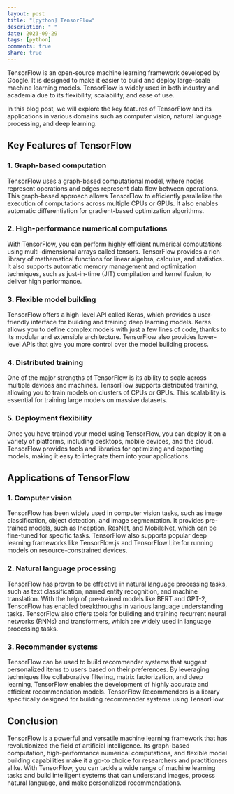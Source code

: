 ```yaml
---
layout: post
title: "[python] TensorFlow"
description: " "
date: 2023-09-29
tags: [python]
comments: true
share: true
---
```


TensorFlow is an open-source machine learning framework developed by Google. It is designed to make it easier to build and deploy large-scale machine learning models. TensorFlow is widely used in both industry and academia due to its flexibility, scalability, and ease of use.

In this blog post, we will explore the key features of TensorFlow and its applications in various domains such as computer vision, natural language processing, and deep learning.

## Key Features of TensorFlow

### 1. Graph-based computation

TensorFlow uses a graph-based computational model, where nodes represent operations and edges represent data flow between operations. This graph-based approach allows TensorFlow to efficiently parallelize the execution of computations across multiple CPUs or GPUs. It also enables automatic differentiation for gradient-based optimization algorithms.

### 2. High-performance numerical computations

With TensorFlow, you can perform highly efficient numerical computations using multi-dimensional arrays called tensors. TensorFlow provides a rich library of mathematical functions for linear algebra, calculus, and statistics. It also supports automatic memory management and optimization techniques, such as just-in-time (JIT) compilation and kernel fusion, to deliver high performance.

### 3. Flexible model building

TensorFlow offers a high-level API called Keras, which provides a user-friendly interface for building and training deep learning models. Keras allows you to define complex models with just a few lines of code, thanks to its modular and extensible architecture. TensorFlow also provides lower-level APIs that give you more control over the model building process.

### 4. Distributed training

One of the major strengths of TensorFlow is its ability to scale across multiple devices and machines. TensorFlow supports distributed training, allowing you to train models on clusters of CPUs or GPUs. This scalability is essential for training large models on massive datasets.

### 5. Deployment flexibility

Once you have trained your model using TensorFlow, you can deploy it on a variety of platforms, including desktops, mobile devices, and the cloud. TensorFlow provides tools and libraries for optimizing and exporting models, making it easy to integrate them into your applications.

## Applications of TensorFlow

### 1. Computer vision

TensorFlow has been widely used in computer vision tasks, such as image classification, object detection, and image segmentation. It provides pre-trained models, such as Inception, ResNet, and MobileNet, which can be fine-tuned for specific tasks. TensorFlow also supports popular deep learning frameworks like TensorFlow.js and TensorFlow Lite for running models on resource-constrained devices.

### 2. Natural language processing

TensorFlow has proven to be effective in natural language processing tasks, such as text classification, named entity recognition, and machine translation. With the help of pre-trained models like BERT and GPT-2, TensorFlow has enabled breakthroughs in various language understanding tasks. TensorFlow also offers tools for building and training recurrent neural networks (RNNs) and transformers, which are widely used in language processing tasks.

### 3. Recommender systems

TensorFlow can be used to build recommender systems that suggest personalized items to users based on their preferences. By leveraging techniques like collaborative filtering, matrix factorization, and deep learning, TensorFlow enables the development of highly accurate and efficient recommendation models. TensorFlow Recommenders is a library specifically designed for building recommender systems using TensorFlow.

## Conclusion

TensorFlow is a powerful and versatile machine learning framework that has revolutionized the field of artificial intelligence. Its graph-based computation, high-performance numerical computations, and flexible model building capabilities make it a go-to choice for researchers and practitioners alike. With TensorFlow, you can tackle a wide range of machine learning tasks and build intelligent systems that can understand images, process natural language, and make personalized recommendations.